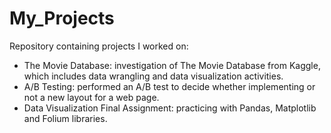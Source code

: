 # My_Projects
Repository containing projects I worked on:

<ul>
  <li>The Movie Database: investigation of The Movie Database from Kaggle, which includes data wrangling and data visualization activities.</li>
  <li>A/B Testing: performed an A/B test to decide whether implementing or not a new layout for a web page.</li>
  <li>Data Visualization Final Assignment: practicing with Pandas, Matplotlib and Folium libraries.</li>
</ul>


